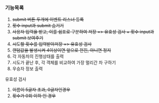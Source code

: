 ### 기능목록

1. ~~submit 버튼 두개에 이벤트 리스너 등록~~
2. ~~횟수 input과 submit 숨기기~~
3. ~~사용자 입력을 받고, 이를 쉼표로 구분하여 저장 => 유효성 검사 + 횟수 input과 submit 보여주기~~
4. ~~시도할 횟수를 입력받아저장 => 유효성 검사~~
5. ~~랜덤값을 발생시켜 4이상이면 앞으로 전진, 아니면 정지~~
6. 각 자동차의 진행상태를 출력
7. 시도가 끝난 후, 각 객체를 비교하여 가장 멀리간 차 구하기
8. 우승자 정보 출력

유효성 검사

1. ~~이름이 5글자 초과, 0글자인경우~~
2. ~~횟수가 0회 이하 인 경우~~
